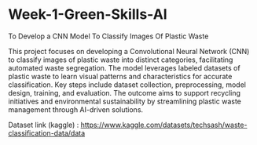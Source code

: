 # Week-1-Green-Skills-AI
To Develop a CNN Model To Classify Images Of Plastic Waste

This project focuses on developing a Convolutional Neural Network (CNN) to classify images of plastic waste into distinct categories, facilitating automated waste segregation. The model leverages labeled datasets of plastic waste to learn visual patterns and characteristics for accurate classification. Key steps include dataset collection, preprocessing, model design, training, and evaluation. The outcome aims to support recycling initiatives and environmental sustainability by streamlining plastic waste management through AI-driven solutions.

Dataset link (kaggle) : https://www.kaggle.com/datasets/techsash/waste-classification-data/data
